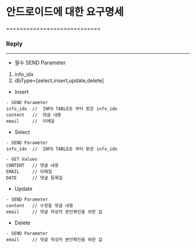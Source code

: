 # 안드로이드에 대한 요구명세
============================

### Reply
-------------
- 필수 SEND Parameter
1. info_idx
2. dbType=[select,insert,update,delete]

- Insert
```
- SEND Parameter
info_idx  //  INFO TABLE로 부터 받은 info_idx
content   //  댓글 내용
email     //  이메일 
```

- Select
```
- SEND Parameter
info_idx  //  INFO TABLE로 부터 받은 info_idx

- GET Values
CONTENT   // 댓글 내용
EMAIL     // 이메일
DATE      // 댓글 등록일
```

- Update
```
- SEND Parameter
content   // 수정할 댓글 내용
email     // 댓글 작성자 본인확인을 위한 값
```

- Delete
```
- SEND Parameter
email     // 댓글 작성자 본인확인을 위한 값
```
